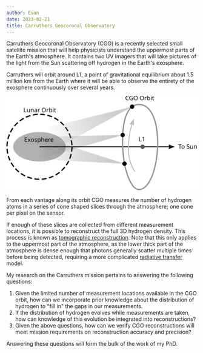 ```yaml
---
author: Evan
date: 2023-02-21
title: Carruthers Geocoronal Observatory
---
```

<link rel="stylesheet" href="https://cdn.jsdelivr.net/npm/katex@0.10.2/dist/katex.min.css" integrity="sha384-yFRtMMDnQtDRO8rLpMIKrtPCD5jdktao2TV19YiZYWMDkUR5GQZR/NOVTdquEx1j" crossorigin="anonymous">
<script src="https://cdn.jsdelivr.net/npm/katex@0.10.2/dist/katex.min.js" integrity="sha384-9Nhn55MVVN0/4OFx7EE5kpFBPsEMZxKTCnA+4fqDmg12eCTqGi6+BB2LjY8brQxJ" crossorigin="anonymous"></script>
<script src="https://cdn.jsdelivr.net/npm/katex@0.10.2/dist/contrib/mathtex-script-type.min.js" defer></script>

Carruthers Geocoronal Observatory (CGO) is a recently selected small satellite mission that will help physicists understand the uppermost parts of the Earth's atmosphere.  It contains two UV imagers that will take pictures of the light from the Sun scattering off hydrogen in the Earth's exosphere.

Carruthers will orbit around L1, a point of gravitational equilibrium about 1.5 million km from the Earth where it will be able to observe the entirety of the exosphere continuously over several years.


![](cgo_orbit.svg)

From each vantage along its orbit CGO measures the number of hydrogen atoms in a series of cone shaped slices through the atmosphere; one cone per pixel on the sensor.

If enough of these slices are collected from different measurement locations, it is possible to reconstruct the full 3D hydrogen density.  This process is known as [tomographic reconstruction](https://en.wikipedia.org/wiki/Tomographic_reconstruction).  Note that this only applies to the uppermost part of the atmosphere, as the lower thick part of the atmosphere is dense enough that photons generally scatter multiple times before being detected, requiring a more complicated [radiative transfer](https://en.wikipedia.org/wiki/Radiative_transfer) model.

My research on the Carruthers mission pertains to answering the following questions:

1. Given the limited number of measurement locations available in the CGO orbit, how can we incorporate prior knowledge about the distribution of hydrogen to "fill in" the gaps in our measurements.
2. If the distribution of hydrogen evolves while measurements are taken, how can knowledge of this evolution be integrated into reconstructions?
3. Given the above questions, how can we verify CGO reconstructions will meet mission requirements on reconstruction accuracy and precision?

Answering these questions will form the bulk of the work of my PhD.

<!-- If enough of these slices are collected from different measurement locations, it is possible to reconstruct the full 3D density $x$.  This process is known as [tomographic reconstruction](https://en.wikipedia.org/wiki/Tomographic_reconstruction).  Note that this only applies to the optically thin part of the atmosphere, as the thick part of the atmosphere is dense enough that photons generally scatter multiple times before being detected, requiring a [radiative transfer](https://en.wikipedia.org/wiki/Radiative_transfer) model that is more complicated than the equation given above. -->

<!-- ![](physics_tomography2.svg) -->

<!-- Each pixel $j$ from vantage point $i$ measures the number of photons from a narrow slice of the atmosphere according to -->

<!-- $$y_{v,j} = g \int_{v_{i,j}} x(\vec{r}) d \vec{r}$$ -->

<!-- If enough of these slices are collected from different measurement locations, it is possible to reconstruct the full 3D density $x$.  This process is known as [tomographic reconstruction](https://en.wikipedia.org/wiki/Tomographic_reconstruction).  Note that this only applies to the optically thin part of the atmosphere, as the thick part of the atmosphere is dense enough that photons generally scatter multiple times before being detected, requiring a [radiative transfer](https://en.wikipedia.org/wiki/Radiative_transfer) model that is more complicated than the equation given above. -->
